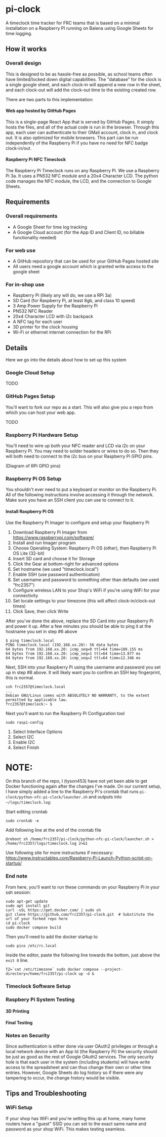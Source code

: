 # pi-clock

A timeclock time tracker for FRC teams that is based on a minimal installation on a Raspberry PI running on Balena using Google Sheets for time logging.

## How it works

### Overall design

This is designed to be as hassle-free as possible, as school teams often have limited/locked down digital capabilities.
The "database" for the clock is a single google sheet, and each clock-in will append a new row in the sheet,
and each clock-out will add the clock-out time to the existing created row.

There are two parts to this implementation:

#### Web app hosted by GitHub Pages

This is a single-page React App that is served by GitHub Pages.
It simply hosts the files, and all of the actual code is run in the browser.
Through this app, each user can authenticate to their GMail account, clock in, and clock out.
It is also optimized for mobile browsers. This part can be run
independently of the Raspberry Pi if you have no need for NFC badge clock-in/out.

#### Raspberry Pi NFC Timeclock

The Raspberry Pi Timeclock runs on any Raspberry Pi. We use a Raspberry Pi 3a.
It uses a PN532 NFC module and a 20x4 Character LCD. The python code manages the NFC
module, the LCD, and the connection to Google Sheets.

## Requirements

### Overall requirements

- A Google Sheet for time log tracking
- A Google Cloud account (for the App ID and Client ID, no billable functionality needed)

### For web use

- A GitHub repository that can be used for your GitHub Pages hosted site
- All users need a google account which is granted write access to the google sheet

### For in-shop use

- Raspberry Pi (likely any will do, we use a RPi 3a)
- SD Card (for Raspberry Pi, at least 8gb, and class 10 speed)
- 3 Amp Power Supply for the Raspberry Pi
- PN532 NFC Reader
- 20x4 Character LCD with i2c backpack
- A NFC tag for each user
- 3D printer for the clock housing
- Wi-Fi or ethernet internet connection for the RPi

## Details

Here we go into the details about how to set up this system

### Google Cloud Setup

TODO

### GitHub Pages Setup

You'll want to fork our repo as a start. This will also give you a repo from which you can host your web app.

TODO

### Raspberry Pi Hardware Setup

You'll need to wire up both your NFC reader and LCD via i2c on your Raspberry Pi. You may need to solder
headers or wires to do so. Then they will both need to connect to the i2c bus on your Raspberry Pi GPIO pins.

(Diagram of RPi GPIO pins)

### Raspberry Pi OS Setup

You shouldn't ever need to put a keyboard or monitor on the Raspberry Pi.
All of the following instructions involve accessing it through the network.
Make sure you have an SSH client you can use to connect to it.

#### Install Raspberry Pi OS

Use the Raspberry Pi Imager to configure and setup your Raspberry Pi

1. Download Raspberry Pi Imager from https://www.raspberrypi.com/software/
2. Install and run Imager program
3. Choose Operating System: Raspberry Pi OS (other), then Raspberry Pi OS Lite (32-bit)
4. Insert SD card and choose it for Storage
5. Click the Gear at bottom-right for advanced options
6. Set hostname (we used "timeclock.local")
7. Enable SSH (use password authentication)
8. Set username and password to something other than defaults (we used "frc2357")
9. Configure wireless LAN to your Shop's WiFi if you're using WiFi for your connectivity
10. Set locale settings to your timezone (this will affect clock-in/clock-out times)
11. Click Save, then click Write

After you've done the above, replace the SD Card into your Raspberry Pi and power it up.
After a few minutes you should be able to ping it at the hostname you set in step #6 above

```
$ ping timeclock.local
PING timeclock.local (192.168.xx.20): 56 data bytes
64 bytes from 192.168.xx.20: icmp_seq=0 ttl=64 time=189.155 ms
64 bytes from 192.168.xx.20: icmp_seq=1 ttl=64 time=13.877 ms
64 bytes from 192.168.xx.20: icmp_seq=2 ttl=64 time=12.346 ms
```

Next, SSH into your Raspberry Pi using the username and password you set up in step #8 above.
It will likely want you to confirm an SSH key fingerprint, this is normal.

```
ssh frc2357@timeclock.local
...
Debian GNU/Linux comes with ABSOLUTELY NO WARRANTY, to the extent
permitted by applicable law.
frc2357@timeclock:~ $
```

Next you'll want to run the Raspberry Pi Configuration tool

```
sudo raspi-config
```

1. Select Interface Options
2. Select I2C
3. Enable I2C
4. Select Finish

# NOTE:

On this branch of the repo, I (tyson453) have not yet been able to get Docker functioning again after the changes I've made. On our current setup, I have simply added a line to the Raspberry Pi's crontab that runs `pi-clock/python-nfc-pi-clock/launcher.sh` and outputs into `~/logs/timeclock.log`:

Start editing crontab

```
sudo crontab -e
```

Add following line at the end of the crontab file

```
@reboot sh /home/frc2357/pi-clock/python-nfc-pi-clock/launcher.sh > /home/frc2357/logs/timeclock.log 2>&1
```

Use following site for more instructures if necessary: https://www.instructables.com/Raspberry-Pi-Launch-Python-script-on-startup/

### End note

From here, you'll want to run these commands on your Raspberry Pi in your ssh session:

```
sudo apt-get update
sudo apt install git
curl -sSL https://get.docker.com/ | sudo sh
git clone https://github.com/frc2357/pi-clock.git  # Substitute the url of your forked repo here
cd pi-clock
sudo docker compose build
```

Then you'll need to add the docker startup to

```
sudo pico /etc/rc.local
```

Inside the editor, paste the following line towards the bottom, just above the `exit 0` line.

```
TZ=`cat /etc/timezone` sudo docker compose --project-directory=/home/frc2357/pi-clock up -d &
```

### Timeclock Software Setup

### Raspbery Pi System Testing

#### 3D Printing

#### Final Testing

### Notes on Security

Since authentication is either done via user OAuth2 privileges or through a local network
device with an App Id (the Raspberry Pi) the security should be just as good as the rest
of Google OAuth2 services. The only security hole is that each user in the system
(including students) will have write access to the spreadsheet and can thus change
their own or other time entries. However, Google Sheets do log history so if there were
any tampering to occur, the change history would be visible.

## Tips and Troubleshooting

### WiFi Setup

If your shop has WiFi and you're setting this up at home, many home routers have a "guest" SSID you can set to the exact same name and password as your shop WiFi. This makes testing seamless.
